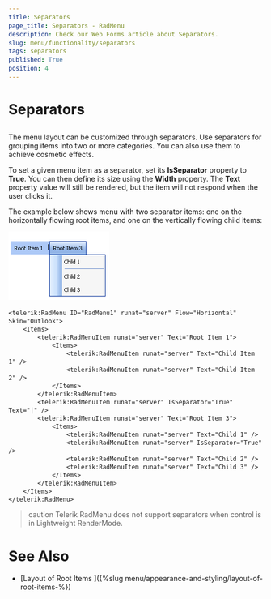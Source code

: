 ```yaml
---
title: Separators
page_title: Separators - RadMenu
description: Check our Web Forms article about Separators.
slug: menu/functionality/separators
tags: separators
published: True
position: 4
---
```


# Separators

## 

The menu layout can be customized through separators. Use separators for grouping items into two or more categories. You can also use them to achieve cosmetic effects.

To set a given menu item as a separator, set its **IsSeparator** property to **True**. You can then define its size using the **Width** property. The **Text** property value will still be rendered, but the item will not respond when the user clicks it.

The example below shows menu with two separator items: one on the horizontally flowing root items, and one on the vertically flowing child items:

![RadMenu Separators](images/menu_separators.png)

````ASP.NET
<telerik:RadMenu ID="RadMenu1" runat="server" Flow="Horizontal" Skin="Outlook">
    <Items>
        <telerik:RadMenuItem runat="server" Text="Root Item 1">
            <Items>
                <telerik:RadMenuItem runat="server" Text="Child Item 1" />
                <telerik:RadMenuItem runat="server" Text="Child Item 2" />
            </Items>
        </telerik:RadMenuItem>
        <telerik:RadMenuItem runat="server" IsSeparator="True" Text="|" />
        <telerik:RadMenuItem runat="server" Text="Root Item 3">
            <Items>
                <telerik:RadMenuItem runat="server" Text="Child 1" />
                <telerik:RadMenuItem runat="server" IsSeparator="True" />
                <telerik:RadMenuItem runat="server" Text="Child 2" />
                <telerik:RadMenuItem runat="server" Text="Child 3" />
            </Items>
        </telerik:RadMenuItem>
    </Items>
</telerik:RadMenu>
````

>caution Telerik RadMenu does not support separators when control is in Lightweight RenderMode.
>

# See Also

 * [Layout of Root Items ]({%slug menu/appearance-and-styling/layout-of-root-items-%})
